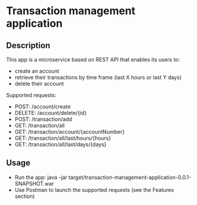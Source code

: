 # Transaction management application

## Description
This app is a microservice based on REST API that enables its users to:
- create an account
- retrieve their transactions by time frame (last X hours or last Y days)
- delete their account

Supported requests:

- POST: /account/create
- DELETE: /account/delete/{id}
- POST: /transaction/add
- GET: /transaction/all
- GET: /transaction/account/{accountNumber}
- GET: /transaction/all/last/hours/{hours}
- GET: /transaction/all/last/days/{days}

## Usage
- Run the app: java -jar target/transaction-management-application-0.0.1-SNAPSHOT.war
- Use Postman to launch the supported requests (see the Features section)
